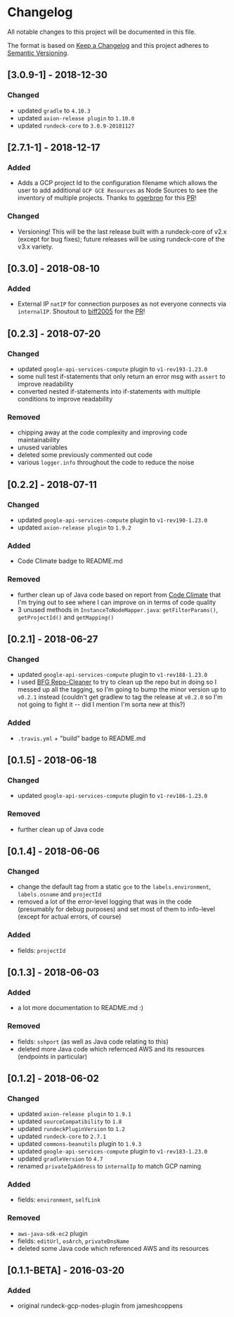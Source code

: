 # Changelog
All notable changes to this project will be documented in this file.

The format is based on [Keep a Changelog](http://keepachangelog.com/en/1.0.0/)
and this project adheres to [Semantic Versioning](http://semver.org/spec/v2.0.0.html).

## [3.0.9-1] - 2018-12-30
### Changed
- updated `gradle` to `4.10.3`
- updated `axion-release plugin` to `1.10.0`
- updated `rundeck-core` to `3.0.9-20181127`

## [2.7.1-1] - 2018-12-17
### Added
- Adds a GCP project Id to the configuration filename which allows the user to add additional `GCP GCE Resources` as Node Sources to see the inventory of multiple projects.  Thanks to [ogerbron](https://github.com/ogerbron) for this [PR](https://github.com/Neutrollized/rundeck-gcp-nodes-plugin/pull/2)!
### Changed
- Versioning!  This will be the last release built with a rundeck-core of v2.x (except for bug fixes); future releases will be using rundeck-core of the v3.x variety.

## [0.3.0] - 2018-08-10
### Added
- External IP `natIP` for connection purposes as not everyone connects via `internalIP`.  Shoutout to [biff2005](https://github.com/biff2005) for the [PR](https://github.com/Neutrollized/rundeck-gcp-nodes-plugin/pull/1)!

## [0.2.3] - 2018-07-20
### Changed
- updated `google-api-services-compute` plugin to `v1-rev193-1.23.0`
- some null test if-statements that only return an error msg with `assert` to improve readability
- converted nested if-statements into if-statements with multiple conditions to improve readability
### Removed
- chipping away at the code complexity and improving code maintainability
- unused variables
- deleted some previously commented out code
- various `logger.info` throughout the code to reduce the noise

## [0.2.2] - 2018-07-11
### Changed
- updated `google-api-services-compute` plugin to `v1-rev190-1.23.0`
- updated `axion-release plugin` to `1.9.2`
### Added
- Code Climate badge to README.md
### Removed
- further clean up of Java code based on report from [Code Climate](https://codeclimate.com) that I'm trying out to see where I can improve on in terms of code quality
- 3 unused methods in `InstanceToNodeMapper.java`: `getFilterParams()`, `getProjectId()` and `getMapping()`

## [0.2.1] - 2018-06-27
### Changed
- updated `google-api-services-compute` plugin to `v1-rev188-1.23.0`
- I used [BFG Repo-Cleaner](https://rtyley.github.io/bfg-repo-cleaner/) to try to clean up the repo but in doing so I messed up all the tagging, so I'm going to bump the minor version up to `v0.2.1` instead (couldn't get gradlew to tag the release at `v0.2.0` so I'm not going to fight it -- did I mention I'm sorta new at this?)
### Added
- `.travis.yml` + "build" badge to README.md

## [0.1.5] - 2018-06-18
### Changed
- updated `google-api-services-compute` plugin to `v1-rev186-1.23.0`
### Removed
- further clean up of Java code

## [0.1.4] - 2018-06-06
### Changed
- change the default tag from a static `gce` to the `labels.environment`, `labels.osname` and `projectId`
- removed a lot of the error-level logging that was in the code (presumably for debug purposes) and set most of them to info-level (except for actual errors, of course)
### Added
- fields: `projectId`

## [0.1.3] - 2018-06-03
### Added
- a lot more documentation to README.md :)
### Removed
- fields: `sshport` (as well as Java code relating to this)
- deleted more Java code which refernced AWS and its resources (endpoints in particular)

## [0.1.2] - 2018-06-02
### Changed
- updated `axion-release plugin` to `1.9.1`
- updated `sourceCompatibility` to `1.8`
- updated `rundeckPluginVersion` to `1.2`
- updated `rundeck-core` to `2.7.1`
- updated `commons-beanutils` plugin to `1.9.3`
- updated `google-api-services-compute` plugin to `v1-rev183-1.23.0`
- updated `gradleVersion` to `4.7`
- renamed `privateIpAddress` to `internalIp` to match GCP naming
### Added
- fields: `environment`, `selfLink`
### Removed
- `aws-java-sdk-ec2` plugin
- fields: `editUrl`, `osArch`, `privateDnsName`
- deleted some Java code which referenced AWS and its resources

## [0.1.1-BETA] - 2016-03-20
### Added
- original rundeck-gcp-nodes-plugin from jameshcoppens
